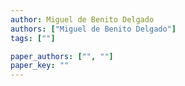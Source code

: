 ```yaml
---
author: Miguel de Benito Delgado
authors: ["Miguel de Benito Delgado"]
tags: [""]

paper_authors: ["", ""]
paper_key: ""
---
```

